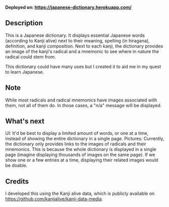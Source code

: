 **Deployed on: https://japanese-dictionary.herokuapp.com/**

## Description
This is a Japanese dictionary. It displays essential Japanese words (according to Kanji alive) next to their meaning, spelling (in hiragana), definition, and kanji composition. Next to each kanji, the dictionary provides an image of the kanji's radical and a mnemonic to see where in nature the radical could stem from.

This dictionary could have many uses but I created it to aid me in my quest to learn Japanese.

## Note
While most radicals and radical mnemonics have images associated with them, not all of them do. In those cases, a "n/a" message will be displayed.

## What's next
UI: It'd be best to display a limited amount of words, or one at a time, instead of showing the entire dictionary in a single page.
Pictures: Currently, the dictionary only provides links to the images of radicals and their mnemonics. This is because the whole dictionary is displayed in a single page (imagine displaying thousands of images on the same page). If we show one or a few entries at a time, displaying their related images would be doable.

## Credits
I developed this using the Kanji alive data, which is publicly available on https://github.com/kanjialive/kanji-data-media.
